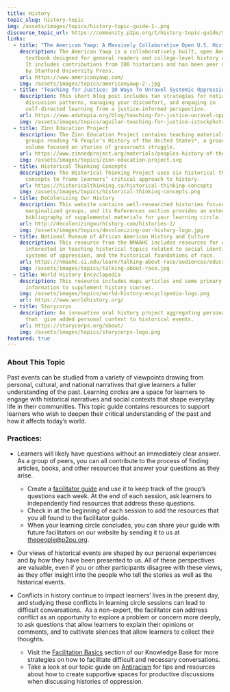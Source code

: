 ```yaml
---
title: History
topic_slug: history-topic
img: /assets/images/topics/history-topic-guide-1-.png
discourse_topic_url: https://community.p2pu.org/t/history-topic-guide/5766
links:
  - title: "The American Yawp: A Massively Collaborative Open U.S. History Textbook"
    description: The American Yawp is a collaboratively built, open American history
      textbook designed for general readers and college-level history courses.
      It includes contributions from 300 historians and has been peer reviewed
      by Stanford University Press.
    url: https://www.americanyawp.com/
    img: /assets/images/topics/americanyawp-2-.jpg
  - title: "Teaching for Justice: 10 Ways To Unravel Systemic Oppression"
    description: This short blog post includes ten strategies for noticing group
      discussion patterns, managing your discomfort, and engaging in
      self-directed learning from a justice-informed perspective.
    url: https://www.edutopia.org/blog/teaching-for-justice-unravel-oppression-elena-aguilar
    img: /assets/images/topics/aguilar-teaching-for-justice-istockphoto_0.gif
  - title: Zinn Education Project
    description: The Zinn Education Project contains teaching materials to help
      groups reading *A People’s History of the United States*, a groundbreaking
      volume focused on stories of grassroots struggle.
    url: https://www.zinnedproject.org/materials/peoples-history-of-the-united-states
    img: /assets/images/topics/zinn-education-project.svg
  - title: Historical Thinking Concepts
    description: The Historical Thinking Project uses six historical thinking
      concepts to frame learners’ critical approach to history.
    url: https://historicalthinking.ca/historical-thinking-concepts
    img: /assets/images/topics/historical-thinking-concepts.png
  - title: DeColonizing Our History
    description: This website contains well-researched histories focused on
      marginalized groups, and its References section provides an extensive
      bibliography of supplemental materials for your learning circle.
    url: http://decolonizingourhistory.com/histories-2/
    img: /assets/images/topics/decolonizing-our-history-logo.jpg
  - title: National Museum of African American History and Culture
    description: This resource from the NMAAHC includes resources for educators
      interested in teaching historical topics related to social identities,
      systems of oppression, and the historical foundations of race.
    url: https://nmaahc.si.edu/learn/talking-about-race/audiences/educator
    img: /assets/images/topics/talking-about-race.jpg
  - title: World History Encyclopedia
    description: This resource includes maps articles and some primary source
      information to supplement history courses.
    img: /assets/images/topics/world-history-encyclopedia-logo.png
    url: https://www.worldhistory.org/
  - title: Storycorps
    description: An innovative oral history project aggregating personal interviews
      that  give added personal context to historical events.
    url: https://storycorps.org/about/
    img: /assets/images/topics/storycorps-logo.png
featured: true
---
```

### About This Topic

Past events can be studied from a variety of viewpoints drawing from personal, cultural, and national narratives that give learners a fuller understanding of the past. Learning circles are a space for learners to engage with historical narratives and social contexts that shape everyday life in their communities. This topic guide contains resources to support learners who wish to deepen their critical understanding of the past and how it affects today’s world.

### Practices:

* Learners will likely have questions without an immediately clear answer. As a group of peers, you can all contribute to the process of finding articles, books, and other resources that answer your questions as they arise. 

  * Create a [facilitator guide](https://docs.p2pu.org/courses/facilitator-guides) and use it to keep track of the group’s questions each week. At the end of each session, ask learners to independently find resources that address these questions.
  * Check in at the beginning of each session to add the resources that you all found to the facilitator guide. 
  * When your learning circle concludes, you can share your guide with future facilitators on our website by sending it to us at [thepeople@p2pu.org](mailto:thepeople@p2pu.org).
* Our views of historical events are shaped by our personal experiences and by how they have been presented to us. All of these perspectives are valuable, even if you or other participants disagree with these views, as they offer insight into the people who tell the stories as well as the historical events.
* Conflicts in history continue to impact learners’ lives in the present day, and studying these conflicts in learning circle sessions can lead to difficult conversations.  As a non-expert, the facilitator can address conflict as an opportunity to explore a problem or concern more deeply, to ask questions that allow learners to explain their opinions or comments, and to cultivate silences that allow learners to collect their thoughts. 

  * Visit the [Facilitation Basics](https://docs.p2pu.org/facilitation/facilitation-basics) section of our Knowledge Base for more strategies on how to facilitate difficult and necessary conversations.
  * Take a look at our topic guide on [Antiracism](https://www.p2pu.org/en/topic/antiracism/) for tips and resources about how to create supportive spaces for productive discussions when discussing histories of oppression.
